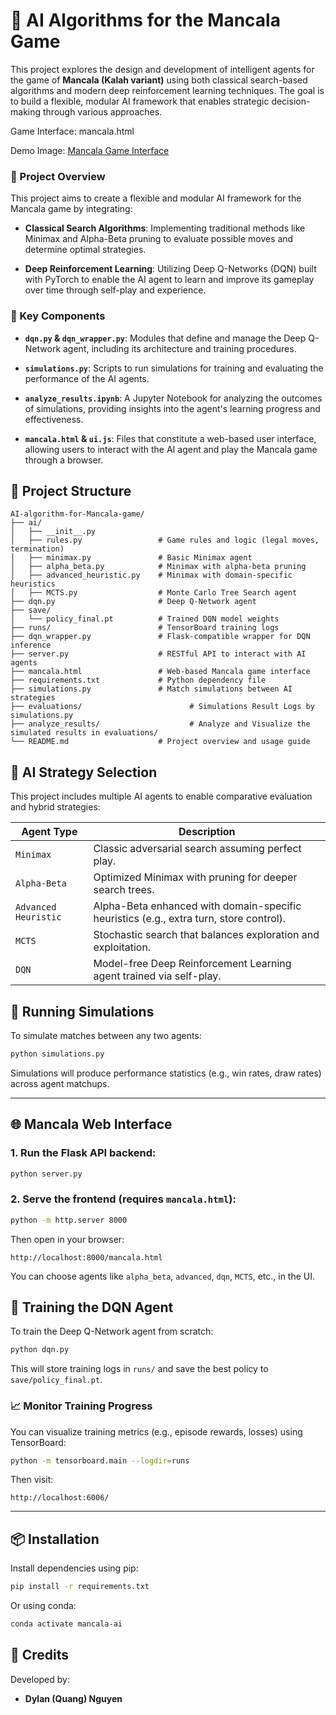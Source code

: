 # 🧠 AI Algorithms for the Mancala Game

This project explores the design and development of intelligent agents for the game of **Mancala (Kalah variant)** using both classical search-based algorithms and modern deep reinforcement learning techniques. The goal is to build a flexible, modular AI framework that enables strategic decision-making through various approaches.

Game Interface: mancala.html

Demo Image: [Mancala Game Interface](https://github.com/wangwang2111/AI-algorithm-for-Mancala-game/blob/new-update/reports/game_interface.png)


### 🧠 Project Overview

This project aims to create a flexible and modular AI framework for the Mancala game by integrating:

* **Classical Search Algorithms**: Implementing traditional methods like Minimax and Alpha-Beta pruning to evaluate possible moves and determine optimal strategies.

* **Deep Reinforcement Learning**: Utilizing Deep Q-Networks (DQN) built with PyTorch to enable the AI agent to learn and improve its gameplay over time through self-play and experience.

### 🧩 Key Components

* **`dqn.py` & `dqn_wrapper.py`**: Modules that define and manage the Deep Q-Network agent, including its architecture and training procedures.

* **`simulations.py`**: Scripts to run simulations for training and evaluating the performance of the AI agents.

* **`analyze_results.ipynb`**: A Jupyter Notebook for analyzing the outcomes of simulations, providing insights into the agent's learning progress and effectiveness.

* **`mancala.html` & `ui.js`**: Files that constitute a web-based user interface, allowing users to interact with the AI agent and play the Mancala game through a browser.

## 📁 Project Structure

```
AI-algorithm-for-Mancala-game/
├── ai/
│   ├── __init__.py
│   ├── rules.py                 # Game rules and logic (legal moves, termination)
│   ├── minimax.py               # Basic Minimax agent
│   ├── alpha_beta.py            # Minimax with alpha-beta pruning
│   ├── advanced_heuristic.py    # Minimax with domain-specific heuristics
│   ├── MCTS.py                  # Monte Carlo Tree Search agent
├── dqn.py                       # Deep Q-Network agent
├── save/
│   └── policy_final.pt          # Trained DQN model weights
├── runs/                        # TensorBoard training logs
├── dqn_wrapper.py               # Flask-compatible wrapper for DQN inference
├── server.py                    # RESTful API to interact with AI agents
├── mancala.html                 # Web-based Mancala game interface
├── requirements.txt             # Python dependency file
├── simulations.py               # Match simulations between AI strategies
├── evaluations/                        # Simulations Result Logs by simulations.py
├── analyze_results/                    # Analyze and Visualize the simulated results in evaluations/
└── README.md                    # Project overview and usage guide
```

## 🧠 AI Strategy Selection

This project includes multiple AI agents to enable comparative evaluation and hybrid strategies:

| Agent Type           | Description                                                                 |
|----------------------|-----------------------------------------------------------------------------|
| `Minimax`            | Classic adversarial search assuming perfect play.                           |
| `Alpha-Beta`         | Optimized Minimax with pruning for deeper search trees.                     |
| `Advanced Heuristic` | Alpha-Beta enhanced with domain-specific heuristics (e.g., extra turn, store control). |
| `MCTS`               | Stochastic search that balances exploration and exploitation.               |
| `DQN`                | Model-free Deep Reinforcement Learning agent trained via self-play.         |

## 🧪 Running Simulations

To simulate matches between any two agents:

```bash
python simulations.py
```

Simulations will produce performance statistics (e.g., win rates, draw rates) across agent matchups.

---

## 🌐 Mancala Web Interface

### 1. Run the Flask API backend:
```bash
python server.py
```

### 2. Serve the frontend (requires `mancala.html`):
```bash
python -m http.server 8000
```

Then open in your browser:

```
http://localhost:8000/mancala.html
```

You can choose agents like `alpha_beta`, `advanced`, `dqn`, `MCTS`, etc., in the UI.

## 🧠 Training the DQN Agent

To train the Deep Q-Network agent from scratch:

```bash
python dqn.py
```

This will store training logs in `runs/` and save the best policy to `save/policy_final.pt`.

### 📈 Monitor Training Progress

You can visualize training metrics (e.g., episode rewards, losses) using TensorBoard:

```bash
python -m tensorboard.main --logdir=runs
```

Then visit:
```
http://localhost:6006/
```

---

## 📦 Installation

Install dependencies using pip:

```bash
pip install -r requirements.txt
```

Or using conda:

```bash
conda activate mancala-ai
```

## 🤝 Credits

Developed by:
- **Dylan (Quang) Nguyen**